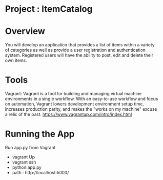 # Project : ItemCatalog
  # Overview
   You will develop an application that provides a list of items within a variety of categories as well as provide a user registration and    authentication system. Registered users will have the ability to post, edit and delete their own items.
   
# Tools
   Vagrant: Vagrant is a tool for building and managing virtual machine environments in a single workflow. With an easy-to-use workflow               and focus on automation, Vagrant lowers development environment setup time, increases production parity, and makes the                     "works on my machine" excuse a relic of the past. https://www.vagrantup.com/intro/index.html
   
# Running the App
Run app.py from Vagrant
  * vagrant Up
  * vagrant ssh
  * python app.py
  * path : http://localhost:5000/
